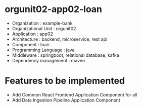 # orgunit02-app02-loan
- Organization : example-bank
- Organizational Unit : orgunit02
- Application : app02
- Architecture : backend, microservice, rest api
- Component : loan
- Programming Language : java
- Middleware : springboot, relational database, kafka
- Dependency management : maven

# Features to be implemented
- Add Common React Frontend Application Component for all
- Add Data Ingestion Pipeline Application Component